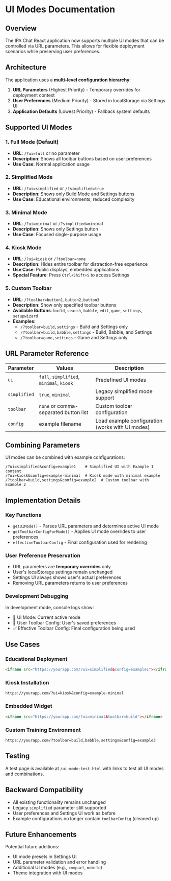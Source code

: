 # UI Modes Documentation

## Overview

The IPA Chat React application now supports multiple UI modes that can be controlled via URL parameters. This allows for flexible deployment scenarios while preserving user preferences.

## Architecture

The application uses a **multi-level configuration hierarchy**:

1. **URL Parameters** (Highest Priority) - Temporary overrides for deployment context
2. **User Preferences** (Medium Priority) - Stored in localStorage via Settings UI  
3. **Application Defaults** (Lowest Priority) - Fallback system defaults

## Supported UI Modes

### 1. Full Mode (Default)
- **URL**: `/?ui=full` or no parameter
- **Description**: Shows all toolbar buttons based on user preferences
- **Use Case**: Normal application usage

### 2. Simplified Mode
- **URL**: `/?ui=simplified` or `/?simplified=true`
- **Description**: Shows only Build Mode and Settings buttons
- **Use Case**: Educational environments, reduced complexity

### 3. Minimal Mode
- **URL**: `/?ui=minimal` or `/?simplified=minimal`
- **Description**: Shows only Settings button
- **Use Case**: Focused single-purpose usage

### 4. Kiosk Mode
- **URL**: `/?ui=kiosk` or `/?toolbar=none`
- **Description**: Hides entire toolbar for distraction-free experience
- **Use Case**: Public displays, embedded applications
- **Special Feature**: Press `Ctrl+Shift+S` to access Settings

### 5. Custom Toolbar
- **URL**: `/?toolbar=button1,button2,button3`
- **Description**: Show only specified toolbar buttons
- **Available Buttons**: `build`, `search`, `babble`, `edit`, `game`, `settings`, `setupwizard`
- **Examples**:
  - `/?toolbar=build,settings` - Build and Settings only
  - `/?toolbar=build,babble,settings` - Build, Babble, and Settings
  - `/?toolbar=game,settings` - Game and Settings only

## URL Parameter Reference

| Parameter | Values | Description |
|-----------|--------|-------------|
| `ui` | `full`, `simplified`, `minimal`, `kiosk` | Predefined UI modes |
| `simplified` | `true`, `minimal` | Legacy simplified mode support |
| `toolbar` | `none` or comma-separated button list | Custom toolbar configuration |
| `config` | example filename | Load example configuration (works with UI modes) |

## Combining Parameters

UI modes can be combined with example configurations:

```
/?ui=simplified&config=example1    # Simplified UI with Example 1 content
/?ui=kiosk&config=example-minimal  # Kiosk mode with minimal example
/?toolbar=build,settings&config=example2  # Custom toolbar with Example 2
```

## Implementation Details

### Key Functions

- `getUIMode()` - Parses URL parameters and determines active UI mode
- `getToolbarConfigForMode()` - Applies UI mode overrides to user preferences
- `effectiveToolbarConfig` - Final configuration used for rendering

### User Preference Preservation

- URL parameters are **temporary overrides** only
- User's localStorage settings remain unchanged
- Settings UI always shows user's actual preferences
- Removing URL parameters returns to user preferences

### Development Debugging

In development mode, console logs show:
- 🎨 UI Mode: Current active mode
- 🔧 User Toolbar Config: User's saved preferences  
- ✅ Effective Toolbar Config: Final configuration being used

## Use Cases

### Educational Deployment
```html
<iframe src="https://yourapp.com/?ui=simplified&config=example1"></iframe>
```

### Kiosk Installation
```
https://yourapp.com/?ui=kiosk&config=example-minimal
```

### Embedded Widget
```html
<iframe src="https://yourapp.com/?ui=minimal&toolbar=build"></iframe>
```

### Custom Training Environment
```
https://yourapp.com/?toolbar=build,babble,settings&config=example3
```

## Testing

A test page is available at `/ui-mode-test.html` with links to test all UI modes and combinations.

## Backward Compatibility

- All existing functionality remains unchanged
- Legacy `simplified` parameter still supported
- User preferences and Settings UI work as before
- Example configurations no longer contain `toolbarConfig` (cleaned up)

## Future Enhancements

Potential future additions:
- UI mode presets in Settings UI
- URL parameter validation and error handling
- Additional UI modes (e.g., `compact`, `mobile`)
- Theme integration with UI modes
